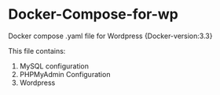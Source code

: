 # Docker-Compose-for-wp
Docker compose .yaml file for Wordpress {Docker-version:3.3}

This file contains:
1. MySQL configuration
2. PHPMyAdmin Configuration
3. Wordpress
